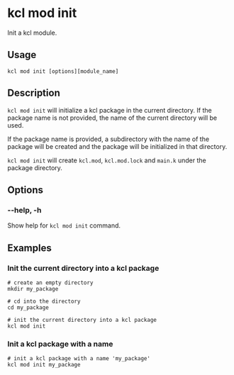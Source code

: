 # kcl mod init

Init a kcl module.

## Usage

```shell
kcl mod init [options][module_name]
```

## Description

`kcl mod init` will initialize a kcl package in the current directory. If the package name is not provided, the name of the current directory will be used.

If the package name is provided, a subdirectory with the name of the package will be created and the package will be initialized in that directory.

`kcl mod init` will create `kcl.mod`, `kcl.mod.lock` and `main.k` under the package directory.

## Options

### --help, -h

Show help for `kcl mod init` command.

## Examples

### Init the current directory into a kcl package

```shell
# create an empty directory
mkdir my_package

# cd into the directory
cd my_package

# init the current directory into a kcl package
kcl mod init
```

### Init a kcl package with a name

```shell
# init a kcl package with a name 'my_package'
kcl mod init my_package
```

